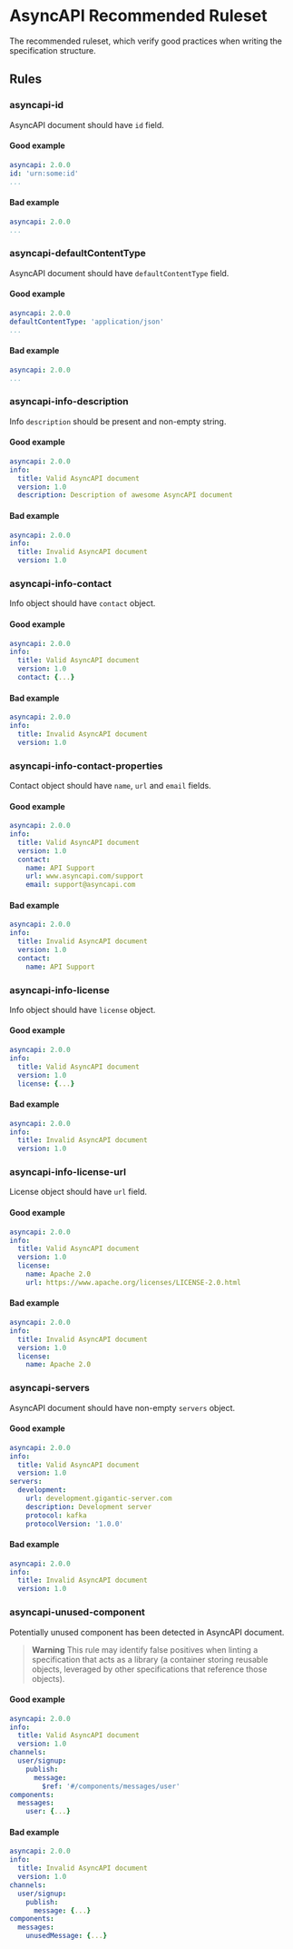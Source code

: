 # AsyncAPI Recommended Ruleset

The recommended ruleset, which verify good practices when writing the specification structure.

## Rules

### asyncapi-id

AsyncAPI document should have `id` field.

#### Good example

```yaml
asyncapi: 2.0.0
id: 'urn:some:id'
...
```

#### Bad example

```yaml
asyncapi: 2.0.0
...
```

### asyncapi-defaultContentType

AsyncAPI document should have `defaultContentType` field.

#### Good example

```yaml
asyncapi: 2.0.0
defaultContentType: 'application/json'
...
```

#### Bad example

```yaml
asyncapi: 2.0.0
...
```

### asyncapi-info-description

Info `description` should be present and non-empty string.

#### Good example

```yaml
asyncapi: 2.0.0
info:
  title: Valid AsyncAPI document
  version: 1.0
  description: Description of awesome AsyncAPI document
```

#### Bad example

```yaml
asyncapi: 2.0.0
info:
  title: Invalid AsyncAPI document
  version: 1.0
```

### asyncapi-info-contact

Info object should have `contact` object.

#### Good example

```yaml
asyncapi: 2.0.0
info:
  title: Valid AsyncAPI document
  version: 1.0
  contact: {...}
```

#### Bad example

```yaml
asyncapi: 2.0.0
info:
  title: Invalid AsyncAPI document
  version: 1.0
```

### asyncapi-info-contact-properties

Contact object should have `name`, `url` and `email` fields.

#### Good example

```yaml
asyncapi: 2.0.0
info:
  title: Valid AsyncAPI document
  version: 1.0
  contact:
    name: API Support
    url: www.asyncapi.com/support
    email: support@asyncapi.com
```

#### Bad example

```yaml
asyncapi: 2.0.0
info:
  title: Invalid AsyncAPI document
  version: 1.0
  contact:
    name: API Support
```

### asyncapi-info-license

Info object should have `license` object.

#### Good example

```yaml
asyncapi: 2.0.0
info:
  title: Valid AsyncAPI document
  version: 1.0
  license: {...}
```

#### Bad example

```yaml
asyncapi: 2.0.0
info:
  title: Invalid AsyncAPI document
  version: 1.0
```

### asyncapi-info-license-url

License object should have `url` field.

#### Good example

```yaml
asyncapi: 2.0.0
info:
  title: Valid AsyncAPI document
  version: 1.0
  license:
    name: Apache 2.0
    url: https://www.apache.org/licenses/LICENSE-2.0.html
```

#### Bad example

```yaml
asyncapi: 2.0.0
info:
  title: Invalid AsyncAPI document
  version: 1.0
  license:
    name: Apache 2.0
```

### asyncapi-servers

AsyncAPI document should have non-empty `servers` object.

#### Good example

```yaml
asyncapi: 2.0.0
info:
  title: Valid AsyncAPI document
  version: 1.0
servers:
  development:
    url: development.gigantic-server.com
    description: Development server
    protocol: kafka
    protocolVersion: '1.0.0'
```

#### Bad example

```yaml
asyncapi: 2.0.0
info:
  title: Invalid AsyncAPI document
  version: 1.0
```

### asyncapi-unused-component

Potentially unused component has been detected in AsyncAPI document.

> **Warning**
> This rule may identify false positives when linting a specification that acts as a library (a container storing reusable objects, leveraged by other specifications that reference those objects).

#### Good example

```yaml
asyncapi: 2.0.0
info:
  title: Valid AsyncAPI document
  version: 1.0
channels:
  user/signup:
    publish:
      message:
        $ref: '#/components/messages/user'
components:
  messages:
    user: {...}
```

#### Bad example

```yaml
asyncapi: 2.0.0
info:
  title: Invalid AsyncAPI document
  version: 1.0
channels:
  user/signup:
    publish:
      message: {...}
components:
  messages:
    unusedMessage: {...}
```
